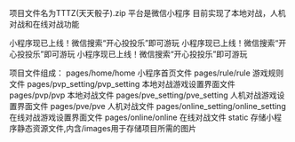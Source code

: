 项目文件名为TTTZ(天天骰子).zip 平台是微信小程序 目前实现了本地对战，人机对战和在线对战功能

小程序现已上线！微信搜索“开心投投乐”即可游玩
小程序现已上线！微信搜索“开心投投乐”即可游玩
小程序现已上线！微信搜索“开心投投乐”即可游玩

项目文件组成： pages/home/home 小程序首页文件 pages/rule/rule 游戏规则文件 pages/pvp_setting/pvp_setting 本地对战游戏设置界面文件 pages/pvp/pvp 本地对战文件 pages/pve_setting/pve_setting 人机对战游戏设置界面文件 pages/pve/pve 人机对战文件 pages/online_setting/online_setting 在线对战游戏设置界面文件 pages/online/online 在线对战文件 static 存储小程序静态资源文件,内含/images用于存储项目所需的图片
